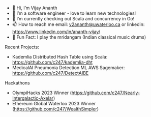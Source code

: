 - 👋 Hi, I’m Vijay Ananth
- 👀 I’m a software engineer - love to learn new technologies!
- 🌱 I’m currently checking out Scala and concurrency in Go!
- 📫 How to reach me email: v2ananth@uwaterloo.ca or linkedin: https://www.linkedin.com/in/ananth-vijay/
- :star2: Fun Fact: I play the mridangam (Indian classical music drums)

Recent Projects:
- Kademlia Distributed Hash Table using Scala: https://github.com/c247/kademlia-dht
- MedicalAI Pneumonia Detection ML AWS Sagemaker: https://github.com/c247/DetectAIBE

Hackathons
- OlympiHacks 2023 Winner (https://github.com/c247/Nearly-Intergalactic-Axelar)
- Ethereum Global Waterloo 2023 Winner (https://github.com/c247/WealthSimpler)


<!---
c247/c247 is a ✨ special ✨ repository because its `README.md` (this file) appears on your GitHub profile.
You can click the Preview link to take a look at your changes.
--->
